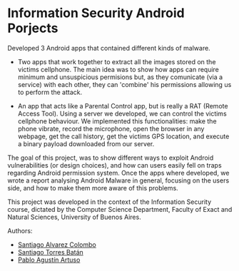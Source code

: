 # Information Security Android Porjects
Developed 3 Android apps that contained different kinds of malware. 

- Two apps that work together to extract all the images stored on the victims cellphone. The main idea was to show how apps can require minimum and unsuspicious permisions but, as they comunicate (via a service) with each other, they can 'combine' his permissions allowing us to perform the attack.

- An app that acts like a Parental Control app, but is really a RAT (Remote Access Tool). Using a server we developed, we can control the victims cellphone behaviour. We implemented this functionalities: make the phone vibrate, record the microphone, open the browser in any webpage, get the call history, get the victims GPS location, and execute a binary payload downloaded from our server.

The goal of this project, was to show different ways to exploit Android vulnerabilities (or design choices), and how can users easily fell on traps regarding Android permission system. Once the apps where developed, we wrote a report analysing Android Malware in general, focusing on the users side, and how to make them more aware of this problems.

This project was developed in the context of the Information Security course, dictated by the Computer Science Department, Faculty of Exact and Natural Sciences, University of Buenos Aires.

Authors:  
- [Santiago Alvarez Colombo](https://github.com/santialvarezcolombo)
- [Santiago Torres Batán](https://github.com/sansn) 	
- [Pablo Agustín Artuso](https://github.com/partu18)
